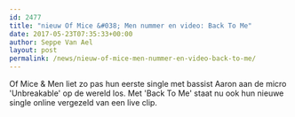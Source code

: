```yaml
---
id: 2477
title: "nieuw Of Mice &#038; Men nummer en video: Back To Me"
date: 2017-05-23T07:35:33+00:00
author: Seppe Van Ael
layout: post
permalink: /news/nieuw-of-mice-men-nummer-en-video-back-to-me/
---
```

Of Mice & Men liet zo pas hun eerste single met bassist Aaron aan de micro 'Unbreakable' op de wereld los. Met 'Back To Me' staat nu ook hun nieuwe single online vergezeld van een live clip.

&nbsp;